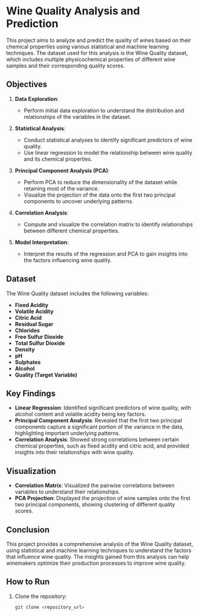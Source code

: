 # Wine Quality Analysis and Prediction

This project aims to analyze and predict the quality of wines based on their chemical properties using various statistical and machine learning techniques. The dataset used for this analysis is the Wine Quality dataset, which includes multiple physicochemical properties of different wine samples and their corresponding quality scores.

## Objectives

1. **Data Exploration**:
   - Perform initial data exploration to understand the distribution and relationships of the variables in the dataset.
   
2. **Statistical Analysis**:
   - Conduct statistical analyses to identify significant predictors of wine quality.
   - Use linear regression to model the relationship between wine quality and its chemical properties.
   
3. **Principal Component Analysis (PCA)**:
   - Perform PCA to reduce the dimensionality of the dataset while retaining most of the variance.
   - Visualize the projection of the data onto the first two principal components to uncover underlying patterns.
   
4. **Correlation Analysis**:
   - Compute and visualize the correlation matrix to identify relationships between different chemical properties.
   
5. **Model Interpretation**:
   - Interpret the results of the regression and PCA to gain insights into the factors influencing wine quality.

## Dataset

The Wine Quality dataset includes the following variables:
- **Fixed Acidity**
- **Volatile Acidity**
- **Citric Acid**
- **Residual Sugar**
- **Chlorides**
- **Free Sulfur Dioxide**
- **Total Sulfur Dioxide**
- **Density**
- **pH**
- **Sulphates**
- **Alcohol**
- **Quality (Target Variable)**

## Key Findings

- **Linear Regression**: Identified significant predictors of wine quality, with alcohol content and volatile acidity being key factors.
- **Principal Component Analysis**: Revealed that the first two principal components capture a significant portion of the variance in the data, highlighting important underlying patterns.
- **Correlation Analysis**: Showed strong correlations between certain chemical properties, such as fixed acidity and citric acid, and provided insights into their relationships with wine quality.

## Visualization

- **Correlation Matrix**: Visualized the pairwise correlations between variables to understand their relationships.
- **PCA Projection**: Displayed the projection of wine samples onto the first two principal components, showing clustering of different quality scores.

## Conclusion

This project provides a comprehensive analysis of the Wine Quality dataset, using statistical and machine learning techniques to understand the factors that influence wine quality. The insights gained from this analysis can help winemakers optimize their production processes to improve wine quality.

## How to Run

1. Clone the repository:
   ```sh
   git clone <repository_url>
